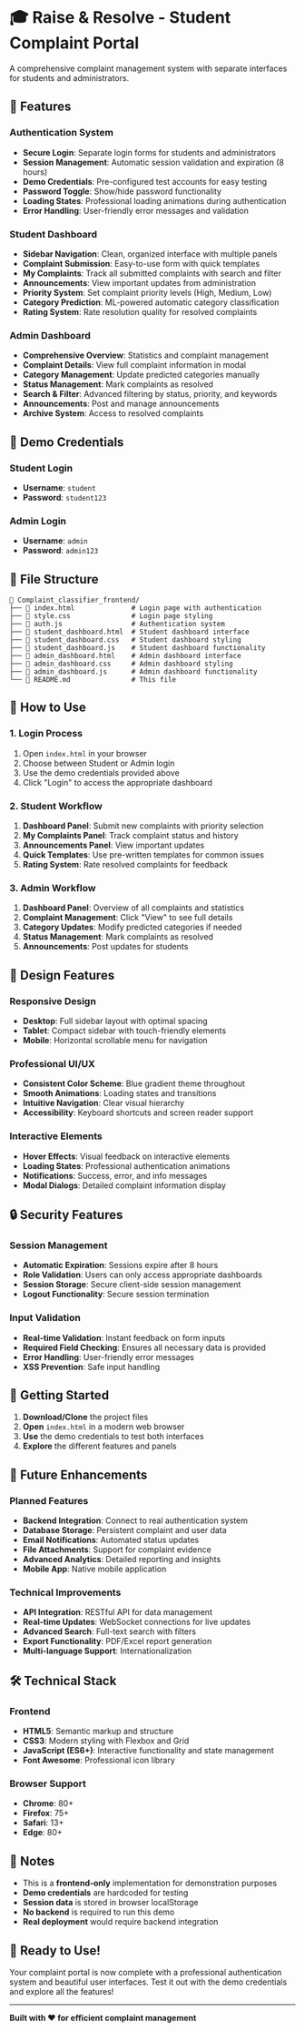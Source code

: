 # 🎓 Raise & Resolve - Student Complaint Portal

A comprehensive complaint management system with separate interfaces for students and administrators.

## 🚀 Features

### **Authentication System**
- **Secure Login**: Separate login forms for students and administrators
- **Session Management**: Automatic session validation and expiration (8 hours)
- **Demo Credentials**: Pre-configured test accounts for easy testing
- **Password Toggle**: Show/hide password functionality
- **Loading States**: Professional loading animations during authentication
- **Error Handling**: User-friendly error messages and validation

### **Student Dashboard**
- **Sidebar Navigation**: Clean, organized interface with multiple panels
- **Complaint Submission**: Easy-to-use form with quick templates
- **My Complaints**: Track all submitted complaints with search and filter
- **Announcements**: View important updates from administration
- **Priority System**: Set complaint priority levels (High, Medium, Low)
- **Category Prediction**: ML-powered automatic category classification
- **Rating System**: Rate resolution quality for resolved complaints

### **Admin Dashboard**
- **Comprehensive Overview**: Statistics and complaint management
- **Complaint Details**: View full complaint information in modal
- **Category Management**: Update predicted categories manually
- **Status Management**: Mark complaints as resolved
- **Search & Filter**: Advanced filtering by status, priority, and keywords
- **Announcements**: Post and manage announcements
- **Archive System**: Access to resolved complaints

## 🎯 Demo Credentials

### **Student Login**
- **Username**: `student`
- **Password**: `student123`

### **Admin Login**
- **Username**: `admin`
- **Password**: `admin123`

## 📁 File Structure

```
📁 Complaint_classifier_frontend/
├── 📄 index.html              # Login page with authentication
├── 📄 style.css               # Login page styling
├── 📄 auth.js                 # Authentication system
├── 📄 student_dashboard.html  # Student dashboard interface
├── 📄 student_dashboard.css   # Student dashboard styling
├── 📄 student_dashboard.js    # Student dashboard functionality
├── 📄 admin_dashboard.html    # Admin dashboard interface
├── 📄 admin_dashboard.css     # Admin dashboard styling
├── 📄 admin_dashboard.js      # Admin dashboard functionality
└── 📄 README.md               # This file
```

## 🔧 How to Use

### **1. Login Process**
1. Open `index.html` in your browser
2. Choose between Student or Admin login
3. Use the demo credentials provided above
4. Click "Login" to access the appropriate dashboard

### **2. Student Workflow**
1. **Dashboard Panel**: Submit new complaints with priority selection
2. **My Complaints Panel**: Track complaint status and history
3. **Announcements Panel**: View important updates
4. **Quick Templates**: Use pre-written templates for common issues
5. **Rating System**: Rate resolved complaints for feedback

### **3. Admin Workflow**
1. **Dashboard Panel**: Overview of all complaints and statistics
2. **Complaint Management**: Click "View" to see full details
3. **Category Updates**: Modify predicted categories if needed
4. **Status Management**: Mark complaints as resolved
5. **Announcements**: Post updates for students

## 🎨 Design Features

### **Responsive Design**
- **Desktop**: Full sidebar layout with optimal spacing
- **Tablet**: Compact sidebar with touch-friendly elements
- **Mobile**: Horizontal scrollable menu for navigation

### **Professional UI/UX**
- **Consistent Color Scheme**: Blue gradient theme throughout
- **Smooth Animations**: Loading states and transitions
- **Intuitive Navigation**: Clear visual hierarchy
- **Accessibility**: Keyboard shortcuts and screen reader support

### **Interactive Elements**
- **Hover Effects**: Visual feedback on interactive elements
- **Loading States**: Professional authentication animations
- **Notifications**: Success, error, and info messages
- **Modal Dialogs**: Detailed complaint information display

## 🔒 Security Features

### **Session Management**
- **Automatic Expiration**: Sessions expire after 8 hours
- **Role Validation**: Users can only access appropriate dashboards
- **Session Storage**: Secure client-side session management
- **Logout Functionality**: Secure session termination

### **Input Validation**
- **Real-time Validation**: Instant feedback on form inputs
- **Required Field Checking**: Ensures all necessary data is provided
- **Error Handling**: User-friendly error messages
- **XSS Prevention**: Safe input handling

## 🚀 Getting Started

1. **Download/Clone** the project files
2. **Open** `index.html` in a modern web browser
3. **Use** the demo credentials to test both interfaces
4. **Explore** the different features and panels

## 🔮 Future Enhancements

### **Planned Features**
- **Backend Integration**: Connect to real authentication system
- **Database Storage**: Persistent complaint and user data
- **Email Notifications**: Automated status updates
- **File Attachments**: Support for complaint evidence
- **Advanced Analytics**: Detailed reporting and insights
- **Mobile App**: Native mobile application

### **Technical Improvements**
- **API Integration**: RESTful API for data management
- **Real-time Updates**: WebSocket connections for live updates
- **Advanced Search**: Full-text search with filters
- **Export Functionality**: PDF/Excel report generation
- **Multi-language Support**: Internationalization

## 🛠️ Technical Stack

### **Frontend**
- **HTML5**: Semantic markup and structure
- **CSS3**: Modern styling with Flexbox and Grid
- **JavaScript (ES6+)**: Interactive functionality and state management
- **Font Awesome**: Professional icon library

### **Browser Support**
- **Chrome**: 80+
- **Firefox**: 75+
- **Safari**: 13+
- **Edge**: 80+

## 📝 Notes

- This is a **frontend-only** implementation for demonstration purposes
- **Demo credentials** are hardcoded for testing
- **Session data** is stored in browser localStorage
- **No backend** is required to run this demo
- **Real deployment** would require backend integration

## 🎉 Ready to Use!

Your complaint portal is now complete with a professional authentication system and beautiful user interfaces. Test it out with the demo credentials and explore all the features!

---

**Built with ❤️ for efficient complaint management** 